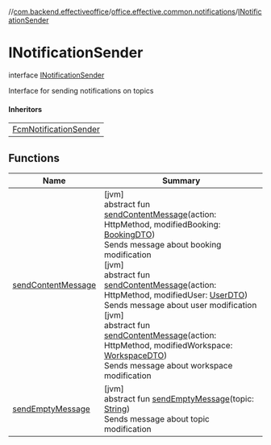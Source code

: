 //[com.backend.effectiveoffice](../../../index.md)/[office.effective.common.notifications](../index.md)/[INotificationSender](index.md)

# INotificationSender

interface [INotificationSender](index.md)

Interface for sending notifications on topics

#### Inheritors

| |
|---|
| [FcmNotificationSender](../-fcm-notification-sender/index.md) |

## Functions

| Name | Summary |
|---|---|
| [sendContentMessage](send-content-message.md) | [jvm]<br>abstract fun [sendContentMessage](send-content-message.md)(action: HttpMethod, modifiedBooking: [BookingDTO](../../office.effective.dto/-booking-d-t-o/index.md))<br>Sends message about booking modification<br>[jvm]<br>abstract fun [sendContentMessage](send-content-message.md)(action: HttpMethod, modifiedUser: [UserDTO](../../office.effective.dto/-user-d-t-o/index.md))<br>Sends message about user modification<br>[jvm]<br>abstract fun [sendContentMessage](send-content-message.md)(action: HttpMethod, modifiedWorkspace: [WorkspaceDTO](../../office.effective.dto/-workspace-d-t-o/index.md))<br>Sends message about workspace modification |
| [sendEmptyMessage](send-empty-message.md) | [jvm]<br>abstract fun [sendEmptyMessage](send-empty-message.md)(topic: [String](https://kotlinlang.org/api/latest/jvm/stdlib/kotlin/-string/index.html))<br>Sends message about topic modification |
